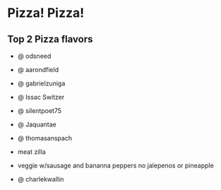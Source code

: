 Pizza! Pizza!
=====
## Top 2 Pizza flavors
 * @ odsneed
 
 

* @ aarondfield
 
 

* @ gabrielzuniga

 

* @ Issac Switzer



* @ silentpoet75

 

* @ Jaquantae

 

* @ thomasanspach  
 
 * meat zilla
 * veggie w/sausage and bananna peppers no jalepenos or pineapple
 

* @ charlekwallin


 

 
